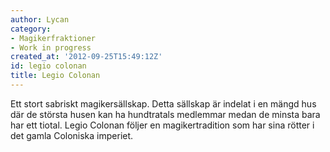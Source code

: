 ```yaml
---
author: Lycan
category:
- Magikerfraktioner
- Work in progress
created_at: '2012-09-25T15:49:12Z'
id: legio colonan
title: Legio Colonan
---
```

Ett stort sabriskt magikersällskap. Detta sällskap är indelat i en mängd hus där de största husen kan ha hundtratals medlemmar medan de minsta bara har ett tiotal. Legio Colonan följer en magikertradition som har sina rötter i det gamla Coloniska imperiet.
